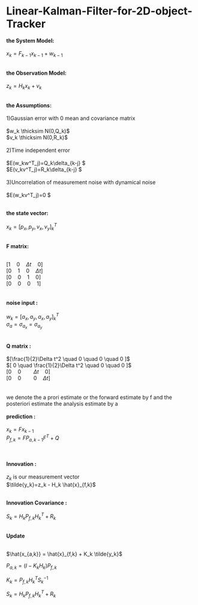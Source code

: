 # Linear-Kalman-Filter-for-2D-object-Tracker

**the System Model:**<br><br>
$x_k=F_{k-1}x_{k-1}+w_{k-1}$<br><br>

**the Observation Model:**<br><br>
$z_k=H_{k}x_{k}+v_{k}$<br><br>

**the Assumptions:**<br><br>
1)Gaussian error with 0 mean and covariance matrix<br><br>
$w_k \thicksim N(0,Q_k)$<br>
$v_k \thicksim N(0,R_k)$<br><br>
2)Time independent error <br><br>
$E(w_kw^T_j)=Q_k\delta_{k-j} $<br>
$E(v_kv^T_j)=R_k\delta_{k-j} $<br><br>
3)Uncorrelation of measurement noise with dynamical noise <br><br>
$E(w_kv^T_j)=0 $<br><br>

**the state vector:**<br><br>
$x_k={[p_x,p_y,v_x,v_y]}^T_k$<br><br>

**F matrix:**<br><br>

$[1 \quad 0 \quad \Delta t  \quad 0]$<br>
$[0 \quad 1 \quad 0 \quad \Delta t]$<br>
$[0 \quad 0 \quad 1 \quad 0]$<br>
$[0 \quad 0 \quad 0 \quad 1]$<br>
<br><br>
**noise input :**<br><br>
$w_k=[a_x,a_y,a_x,a_y]^T_k$<br>
$\sigma_{a}=\sigma_{a_x}=\sigma_{a_y}$<br>
<br><br>
**Q matrix :**<br><br>
$[\frac{1}{2}\Delta t^2 \quad 0 \quad 0 \quad 0 ]$<br>
$[ 0 \quad  \frac{1}{2}\Delta t^2 \quad 0 \quad 0 ]$<br>
$[ 0 \quad 0\quad  \quad \Delta t  \quad 0 ]$<br>
$[ 0 \quad 0\quad \quad  0\quad \Delta t  ]$<br>
<br><br>
we denote the a prori estimate or the forward estimate by f and the posteriori estimate the analysis estimate by a <br><br>
**prediction :**<br><br>
$x_k=Fx_{k-1}$<br>
$P_{f,k}=FP_{a,k-1}F^T+Q$<br>
<br><br>

**Innovation :**<br><br>
$z_k$ is our measurement vector<br>
$\tilde{y_k}=z_k - H_k \hat{x}_{f,k}$
<br><br>

**Innovation Covariance :**<br><br>
$S_k=H_k P_{f,k} H_k^T + R_k$
<br><br>

**Update**<br><br>

$\hat{x_{a,k}} = \hat{x}_{f,k} + K_k \tilde{y_k}$<br>

$P_{a,k}=(I-K_kH_k)P_{f,k}$<br>

$K_k=P_{f,k}H^T_kS_k^{-1}$<br>

$S_k=H_kP_{f,k}H^T_k+R_k$<br>
<br>


